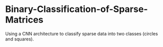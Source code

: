 # Binary-Classification-of-Sparse-Matrices
Using a CNN architecture to classify sparse data into two classes (circles and squares).
